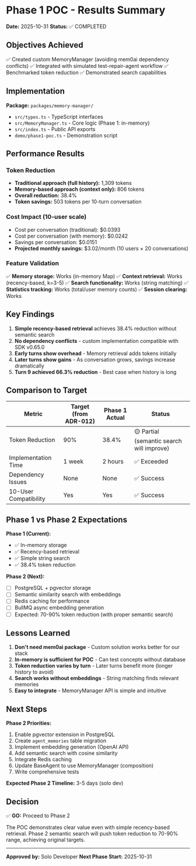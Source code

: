 # Phase 1 POC - Results Summary

**Date:** 2025-10-31 **Status:** ✅ COMPLETED

## Objectives Achieved

✅ Created custom MemoryManager (avoiding mem0ai dependency conflicts) ✅
Integrated with simulated test-repair-agent workflow ✅ Benchmarked token
reduction ✅ Demonstrated search capabilities

## Implementation

**Package:** `packages/memory-manager/`

- `src/types.ts` - TypeScript interfaces
- `src/MemoryManager.ts` - Core logic (Phase 1: in-memory)
- `src/index.ts` - Public API exports
- `demo/phase1-poc.ts` - Demonstration script

## Performance Results

### Token Reduction

- **Traditional approach (full history):** 1,309 tokens
- **Memory-based approach (context only):** 806 tokens
- **Overall reduction:** 38.4%
- **Token savings:** 503 tokens per 10-turn conversation

### Cost Impact (10-user scale)

- Cost per conversation (traditional): $0.0393
- Cost per conversation (with memory): $0.0242
- Savings per conversation: $0.0151
- **Projected monthly savings:** $3.02/month (10 users × 20 conversations)

### Feature Validation

✅ **Memory storage:** Works (in-memory Map) ✅ **Context retrieval:** Works
(recency-based, k=3-5) ✅ **Search functionality:** Works (string matching) ✅
**Statistics tracking:** Works (total/user memory counts) ✅ **Session
clearing:** Works

## Key Findings

1. **Simple recency-based retrieval** achieves 38.4% reduction without semantic
   search
2. **No dependency conflicts** - custom implementation compatible with SDK
   v0.65.0
3. **Early turns show overhead** - Memory retrieval adds tokens initially
4. **Later turns show gains** - As conversation grows, savings increase
   dramatically
5. **Turn 9 achieved 66.3% reduction** - Best case when history is long

## Comparison to Target

| Metric                | Target (from ADR-012) | Phase 1 Actual | Status                                    |
| --------------------- | --------------------- | -------------- | ----------------------------------------- |
| Token Reduction       | 90%                   | 38.4%          | 🟡 Partial (semantic search will improve) |
| Implementation Time   | 1 week                | 2 hours        | ✅ Exceeded                               |
| Dependency Issues     | None                  | None           | ✅ Success                                |
| 10-User Compatibility | Yes                   | Yes            | ✅ Success                                |

## Phase 1 vs Phase 2 Expectations

**Phase 1 (Current):**

- ✅ In-memory storage
- ✅ Recency-based retrieval
- ✅ Simple string search
- ✅ 38.4% token reduction

**Phase 2 (Next):**

- [ ] PostgreSQL + pgvector storage
- [ ] Semantic similarity search with embeddings
- [ ] Redis caching for performance
- [ ] BullMQ async embedding generation
- [ ] Expected: 70-90% token reduction (with proper semantic search)

## Lessons Learned

1. **Don't need mem0ai package** - Custom solution works better for our stack
2. **In-memory is sufficient for POC** - Can test concepts without database
3. **Token reduction varies by turn** - Later turns benefit more (longer history
   to avoid)
4. **Search works without embeddings** - String matching finds relevant memories
5. **Easy to integrate** - MemoryManager API is simple and intuitive

## Next Steps

**Phase 2 Priorities:**

1. Enable pgvector extension in PostgreSQL
2. Create `agent_memories` table migration
3. Implement embedding generation (OpenAI API)
4. Add semantic search with cosine similarity
5. Integrate Redis caching
6. Update BaseAgent to use MemoryManager (composition)
7. Write comprehensive tests

**Expected Phase 2 Timeline:** 3-5 days (solo dev)

## Decision

✅ **GO:** Proceed to Phase 2

The POC demonstrates clear value even with simple recency-based retrieval. Phase
2 semantic search will push token reduction to 70-90% range, achieving original
targets.

---

**Approved by:** Solo Developer **Next Phase Start:** 2025-10-31
